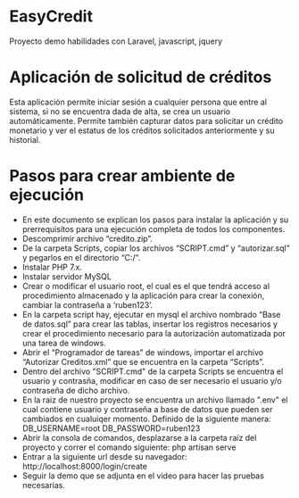 # EasyCredit
Proyecto demo habilidades con Laravel, javascript, jquery

# Aplicación de solicitud de créditos

Esta aplicación permite iniciar sesión a cualquier persona que entre al sistema, si no se encuentra dada de alta, se crea un usuario automáticamente.
Permite también capturar datos para solicitar un crédito monetario y ver el estatus de los créditos solicitados anteriormente y su historial.

# Pasos para crear ambiente de ejecución

- En este documento se explican los pasos para instalar la aplicación y su prerrequisitos para una ejecución completa de todos los componentes.
- Descomprimir archivo “credito.zip”.
- De la carpeta Scripts, copiar los archivos “SCRIPT.cmd” y “autorizar.sql” y pegarlos en el directorio “C:/”.
- Instalar PHP 7.x.
- Instalar servidor MySQL
- Crear o modificar el usuario root, el cual es el que tendrá acceso al procedimiento almacenado y la aplicación para crear la conexión, cambiar la contraseña a ‘ruben123’.
- En la carpeta script hay, ejecutar en mysql el archivo nombrado “Base de datos.sql” para crear las tablas, insertar los registros necesarios y crear el procedimiento necesario para la autorización automatizada por una tarea de windows.
- Abrir el “Programador de tareas” de windows, importar el archivo “Autorizar Creditos.xml” que se encuentra en la carpeta “Scripts”.
- Dentro del archivo "SCRIPT.cmd" de la carpeta Scripts se encuentra el usuario y contrasña, modificar en caso de ser necesario el usuario y/o contraseña de dicho archivo.
- En la raiz de nuestro proyecto se encuentra un archivo llamado ".env" el cual contiene usuario y contraseña a base de datos que pueden ser cambiados en cualuiqer momento. Definido de la siguiente manera: 
    DB_USERNAME=root
    DB_PASSWORD=ruben123
- Abrir la consola de comandos, desplazarse a la carpeta raíz del proyecto y correr el comando siguiente:
    php artisan serve
- Entrar a la siguiente url desde su navegador:
    http://localhost:8000/login/create
- Seguir la demo que se adjunta en el video para hacer las pruebas necesarias.
